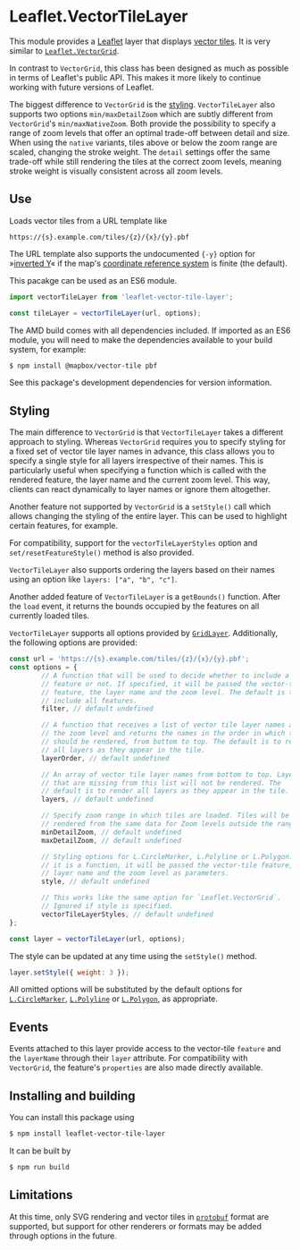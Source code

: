 Leaflet.VectorTileLayer
=======================

This module provides a [Leaflet][L] layer that displays [vector tiles][VT].
It is very similar to [`Leaflet.VectorGrid`][LVG].

In contrast to `VectorGrid`, this class has been designed as much as
possible in terms of Leaflet's public API. This makes it more likely to
continue working with future versions of Leaflet.

The biggest difference to `VectorGrid` is the [styling](#styling).
`VectorTileLayer` also supports two options `min/maxDetailZoom` which are
subtly different from `VectorGrid`'s `min/maxNativeZoom`. Both provide the
possibility to specify a range of zoom levels that offer an optimal
trade-off between detail and size. When using the `native` variants, tiles
above or below the zoom range are scaled, changing the stroke weight. The
`detail` settings offer the same trade-off while still rendering the tiles
at the correct zoom levels, meaning stroke weight is visually consistent
across all zoom levels.


Use
---

Loads vector tiles from a URL template like

    https://{s}.example.com/tiles/{z}/{x}/{y}.pbf

The URL template also supports the undocumented `{-y}` option for
»[inverted Y][Y]« if the map's [coordinate reference system][CRS] is finite
(the default).

This pacakge can be used as an ES6 module.

```js
import vectorTileLayer from 'leaflet-vector-tile-layer';

const tileLayer = vectorTileLayer(url, options);
```

The AMD build comes with all dependencies included. If imported as an ES6
module, you will need to make the dependencies available to your build
system, for example:

```sh
$ npm install @mapbox/vector-tile pbf
```

See this package's development dependencies for version information.


Styling
-------

The main difference to `VectorGrid` is that `VectorTileLayer` takes a
different approach to styling. Whereas `VectorGrid` requires you to specify
styling for a fixed set of vector tile layer names in advance, this class
allows you to specify a single style for all layers irrespective of their
names. This is particularly useful when specifying a function which is
called with the rendered feature, the layer name and the current zoom
level. This way, clients can react dynamically to layer names or ignore
them altogether.

Another feature not supported by `VectorGrid` is a `setStyle()` call which
allows changing the styling of the entire layer. This can be used to
highlight certain features, for example.

For compatibility, support for the `vectorTileLayerStyles` option and
`set/resetFeatureStyle()` method is also provided.

`VectorTileLayer` also supports ordering the layers based on their names
using an option like `layers: ["a", "b", "c"]`.

Another added feature of `VectorTileLayer` is a `getBounds()` function.
After the `load` event, it returns the bounds occupied by the features on
all currently loaded tiles.

`VectorTileLayer` supports all options provided by [`GridLayer`][GL].
Additionally, the following options are provided:

```js
const url = 'https://{s}.example.com/tiles/{z}/{x}/{y}.pbf';
const options = {
        // A function that will be used to decide whether to include a
        // feature or not. If specified, it will be passed the vector-tile
        // feature, the layer name and the zoom level. The default is to
        // include all features.
        filter, // default undefined

        // A function that receives a list of vector tile layer names and
        // the zoom level and returns the names in the order in which they
        // should be rendered, from bottom to top. The default is to render
        // all layers as they appear in the tile.
        layerOrder, // default undefined

        // An array of vector tile layer names from bottom to top. Layers
        // that are missing from this list will not be rendered. The
        // default is to render all layers as they appear in the tile.
        layers, // default undefined

        // Specify zoom range in which tiles are loaded. Tiles will be
        // rendered from the same data for Zoom levels outside the range.
        minDetailZoom, // default undefined
        maxDetailZoom, // default undefined

        // Styling options for L.CircleMarker, L.Polyline or L.Polygon. If
        // it is a function, it will be passed the vector-tile feature, the
        // layer name and the zoom level as parameters.
        style, // default undefined

        // This works like the same option for `Leaflet.VectorGrid`.
        // Ignored if style is specified.
        vectorTileLayerStyles, // default undefined
};

const layer = vectorTileLayer(url, options);
```

The style can be updated at any time using the `setStyle()` method.

```js
layer.setStyle({ weight: 3 });
```

All omitted options will be substituted by the default options for
[`L.CircleMarker`][CM], [`L.Polyline`][PL] or [`L.Polygon`][PG], as
appropriate.


Events
------

Events attached to this layer provide access to the vector-tile `feature`
and the `layerName` through their `layer` attribute. For compatibility with
`VectorGrid`, the feature's `properties` are also made directly available.


Installing and building
-----------------------

You can install this package using

```sh
$ npm install leaflet-vector-tile-layer
```

It can be built by

```sh
$ npm run build
```


Limitations
-----------

At this time, only SVG rendering and vector tiles in [`protobuf`][PBF]
format are supported, but support for other renderers or formats may be
added through options in the future.


[CM]: https://leafletjs.com/reference.html#circlemarker
[CRS]: https://leafletjs.com/reference#crs
[GL]: https://leafletjs.com/reference.html#gridlayer
[L]:    http://leafletjs.com/
[LVG]:  https://github.com/Leaflet/Leaflet.VectorGrid
[PBF]:  https://developers.google.com/protocol-buffers/
[PG]: https://leafletjs.com/reference.html#polygon
[PL]: https://leafletjs.com/reference.html#polyline
[VT]:   https://github.com/mapbox/vector-tile-spec
[Y]:    https://github.com/Leaflet/Leaflet/issues/4284

